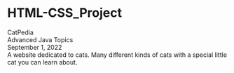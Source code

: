 # HTML-CSS_Project
CatPedia\
Advanced Java Topics\
September 1, 2022\
A website dedicated to cats. Many different kinds of cats with a special little cat you can learn about.
